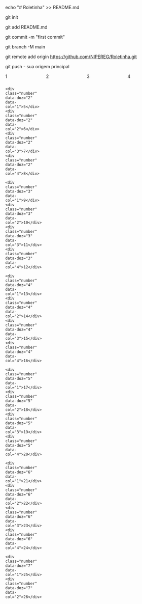 echo "# Roletinha" >> README.md 

git init 

git add README.md 

git commit -m "first commit" 

git branch -M main 

git remote add origin https://github.com/NIPEREG/Roletinha.git

 git push - sua origem principal
 <!DOCTYPE html>
<html>
<head>
  <title>Tabuleiro de Roleta</title>
  <style>
    .roulette-board {
      display: grid;
      grid-template-columns: repeat(4, 1fr);
      grid-gap: 10px;
    }
    
    .number {
      display: flex;
      justify-content: center;
      align-items: center;
      width: 50px;
      height: 50px;
      background-color: lightgray;
      border-radius: 50%;
      cursor: pointer;
    }
    
    .number.selected {
      background-color: red;
      color: white;
    }
  </style>
</head>
<body>
  <div class="roulette-board">
    <div class="number" data-doz="1" data-col="1">1</div>
    <div class="number" data-doz="1" data-col="2">2</div>
    <div class="number" data-doz="1" data-col="3">3</div>
    <div class="number" data-doz="1" data-col="4">4</div>
    
    <div class="number" data-doz="2" data-col="1">5</div>
    <div class="number" data-doz="2" data-col="2">6</div>
    <div class="number" data-doz="2" data-col="3">7</div>
    <div class="number" data-doz="2" data-col="4">8</div>
    
    <div class="number" data-doz="3" data-col="1">9</div>
    <div class="number" data-doz="3" data-col="2">10</div>
    <div class="number" data-doz="3" data-col="3">11</div>
    <div class="number" data-doz="3" data-col="4">12</div>
    
    <div class="number" data-doz="4" data-col="1">13</div>
    <div class="number" data-doz="4" data-col="2">14</div>
    <div class="number" data-doz="4" data-col="3">15</div>
    <div class="number" data-doz="4" data-col="4">16</div>
    
    <div class="number" data-doz="5" data-col="1">17</div>
    <div class="number" data-doz="5" data-col="2">18</div>
    <div class="number" data-doz="5" data-col="3">19</div>
    <div class="number" data-doz="5" data-col="4">20</div>
    
    <div class="number" data-doz="6" data-col="1">21</div>
    <div class="number" data-doz="6" data-col="2">22</div>
    <div class="number" data-doz="6" data-col="3">23</div>
    <div class="number" data-doz="6" data-col="4">24</div>
    
    <div class="number" data-doz="7" data-col="1">25</div>
    <div class="number" data-doz="7" data-col="2">26</div>
   
